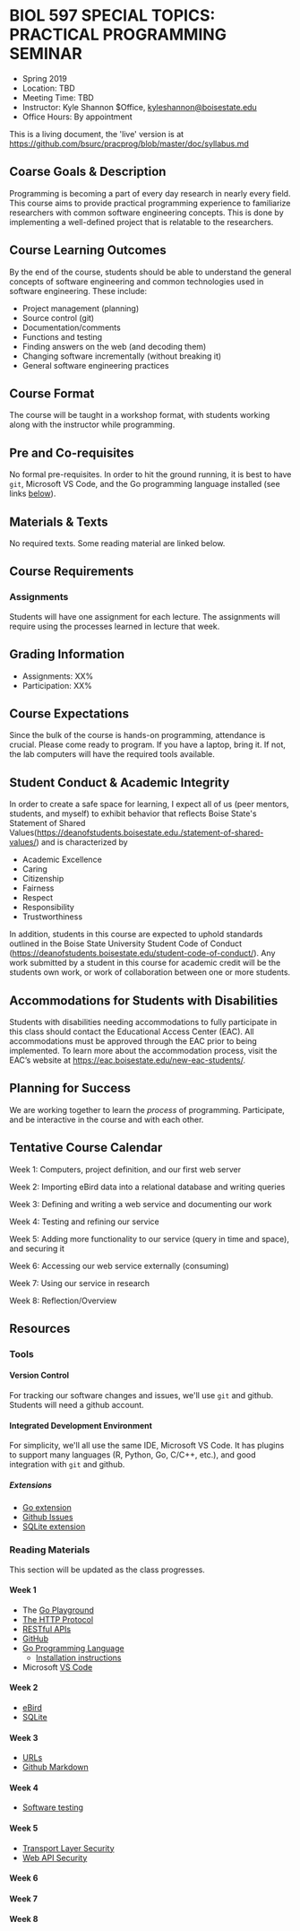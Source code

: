 <!-- pandoc -f markdown -t latex syllabus.md -o syllabus.pdf -->

# BIOL 597 SPECIAL TOPICS: PRACTICAL PROGRAMMING SEMINAR

- Spring 2019
- Location: TBD
- Meeting Time: TBD
- Instructor: Kyle Shannon $Office, <kyleshannon@boisestate.edu>
- Office Hours: By appointment

This is a living document, the 'live' version is at
<https://github.com/bsurc/pracprog/blob/master/doc/syllabus.md>

## Coarse Goals & Description

Programming is becoming a part of every day research in nearly every field.
This course aims to provide practical programming experience to familiarize
researchers with common software engineering concepts.  This is done by
implementing a well-defined project that is relatable to the researchers.

## Course Learning Outcomes

By the end of the course, students should be able to understand the general
concepts of software engineering and common technologies used in software
engineering.  These include:

- Project management (planning)
- Source control (git)
- Documentation/comments
- Functions and testing
- Finding answers on the web (and decoding them)
- Changing software incrementally (without breaking it)
- General software engineering practices

## Course Format

The course will be taught in a workshop format, with students working along
with the instructor while programming.

## Pre and Co-requisites

No formal pre-requisites.  In order to hit the ground running, it is best to
have `git`, Microsoft VS Code, and the Go programming language installed (see
links [below](#Week_1)).

## Materials & Texts

No required texts.  Some reading material are linked below.

## Course Requirements

### Assignments

Students will have one assignment for each lecture.  The assignments will
require using the processes learned in lecture that week.

## Grading Information

- Assignments: XX%
- Participation: XX%

## Course Expectations

Since the bulk of the course is hands-on programming, attendance is crucial.
Please come ready to program.  If you have a laptop, bring it.  If not, the
lab computers will have the required tools available.

## Student Conduct & Academic Integrity

In order to create a safe space for learning, I expect all of us (peer mentors,
students, and myself) to exhibit behavior that reflects Boise State's Statement
of Shared
Values(<https://deanofstudents.boisestate.edu./statement-of-shared-values/>) and
is characterized by

- Academic Excellence
- Caring
- Citizenship
- Fairness
- Respect
- Responsibility
- Trustworthiness

In addition, students in this course are expected to uphold standards outlined
in the Boise State University Student Code of Conduct
(<https://deanofstudents.boisestate.edu/student-code-of-conduct/>).  Any work
submitted by a student in this course for academic credit will be the students
own work, or work of collaboration between one or more students.

## Accommodations for Students with Disabilities

Students with disabilities needing accommodations to fully participate in this
class should contact the Educational Access Center (EAC). All accommodations
must be approved through the EAC prior to being implemented.  To learn more
about the accommodation process, visit the EAC’s website at
<https://eac.boisestate.edu/new-eac-students/>.

## Planning for Success

We are working together to learn the *process* of programming.  Participate,
and be interactive in the course and with each other.

## Tentative Course Calendar

Week 1: Computers, project definition, and our first web server

Week 2: Importing eBird data into a relational database and writing queries

Week 3: Defining and writing a web service and documenting our work

Week 4: Testing and refining our service

Week 5: Adding more functionality to our service (query in time and space), and securing it

Week 6: Accessing our web service externally (consuming)

Week 7: Using our service in research

Week 8: Reflection/Overview

## Resources

### Tools

#### Version Control

For tracking our software changes and issues, we'll use `git` and github.
Students will need a github account.

#### Integrated Development Environment

For simplicity, we'll all use the same IDE, Microsoft VS Code.  It has plugins
to support many languages (R, Python, Go, C/C++, etc.), and good integration with
`git` and github.

##### Extensions

- [Go extension](https://marketplace.visualstudio.com/items?itemName=ms-vscode.Go)
- [Github Issues](https://marketplace.visualstudio.com/items?itemName=ms-vscode.github-issues-prs)
- [SQLite extension](https://marketplace.visualstudio.com/items?itemName=alexcvzz.vscode-sqlite)

### Reading Materials

This section will be updated as the class progresses.

#### Week 1

- The [Go Playground](https://play.golang.org)
- [The HTTP Protocol](https://en.wikipedia.org/wiki/Hypertext_Transfer_Protocol)
- [RESTful APIs](https://en.wikipedia.org/wiki/Representational_state_transfer)
- [GitHub](https://github.com)
- [Go Programming Language](https://golang.org)
  - [Installation instructions](https://golang.org/doc/install)
- Microsoft [VS Code](https://code.visualstudio.com/)

#### Week 2

- [eBird](https://ebird.org)
- [SQLite](https://sqlite.org)

#### Week 3

- [URLs](https://en.wikipedia.org/wiki/URL)
- [Github Markdown](https://guides.github.com/pdfs/markdown-cheatsheet-online.pdf)

#### Week 4

- [Software testing](https://en.wikipedia.org/wiki/Software_testing)

#### Week 5

- [Transport Layer Security](https://en.wikipedia.org/wiki/Transport_Layer_Security)
- [Web API Security](https://en.wikipedia.org/wiki/Web_API_security)

#### Week 6

#### Week 7

#### Week 8